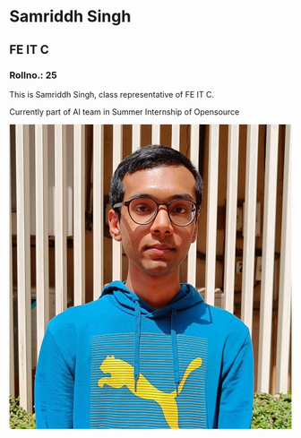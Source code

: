 # Samriddh Singh
## FE IT C
### Rollno.: 25
<p>This is Samriddh Singh, class representative of FE IT C.</p>
<p>Currently part of AI team in Summer Internship of Opensource</p>

![pfp](./pfp.jpg)